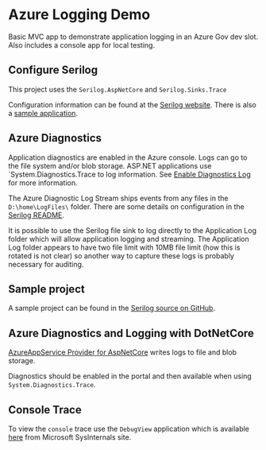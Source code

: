 # Azure Logging Demo

Basic MVC app to demonstrate application logging in an Azure Gov dev slot. Also includes a console app for local testing.

## Configure Serilog

This project uses the `Serilog.AspNetCore` and `Serilog.Sinks.Trace`

Configuration information can be found at the [Serilog website](https://github.com/serilog/serilog-aspnetcore). There is also a [sample application]().

## Azure Diagnostics

Application diagnostics are enabled in the Azure console. Logs can go to the file system and/or blob storage. ASP.NET applications use `System.Diagnostics.Trace to log information. See [Enable Diagnostics Log](https://docs.microsoft.com/en-us/azure/app-service/web-sites-enable-diagnostic-log) for more information.

The Azure Diagnostic Log Stream ships events from any files in the `D:\home\LogFiles\` folder. There are some details on configuration in the [Serilog README](https://github.com/serilog/serilog-aspnetcore#writing-to-the-azure-diagnostics-log-stream).

It is possible to use the Serilog file sink to log directly to the Application Log folder which will allow application logging and streaming. The Application Log folder appears to have two file limit with 10MB file limit (how this is rotated is not clear) so another way to capture these logs is probably necessary for auditing.

## Sample project

A sample project can be found in the [Serilog source on GitHub](https://github.com/serilog/serilog-aspnetcore/tree/dev/samples/SimpleWebSample).

## Azure Diagnostics and Logging with DotNetCore

[AzureAppService Provider for AspNetCore](https://docs.microsoft.com/en-us/aspnet/core/fundamentals/logging/?view=aspnetcore-2.1#azure-app-service-provider) writes logs to file and blob storage. 

Diagnostics should be enabled in the portal and then available when using `System.Diagnostics.Trace`.

## Console Trace

To view the `console` trace use the `DebugView` application which is available [here](https://docs.microsoft.com/en-us/sysinternals/downloads/debugview) from Microsoft SysInternals site.
